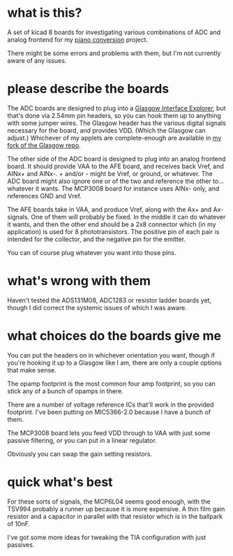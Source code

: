 # what is this?

A set of kicad 8 boards for investigating various combinations of ADC
and analog frontend for my [piano
conversion](https://github.com/jkominek/piano-conversion) project.

There might be some errors and problems with them, but I'm not currently
aware of any issues.

# please describe the boards

The ADC boards are designed to plug into a [Glasgow Interface
Explorer](https://glasgow-embedded.org/latest/intro.html), but that's
done via 2.54mm pin headers, so you can hook them up to anything with
some jumper wires. The Glasgow header has the various digital signals
necessary for the board, and provides VDD. (Which the Glasgow can adjust.)
Whichever of my applets are complete-enough are available in
[my fork of the Glasgow repo](https://github.com/jkominek/glasgow).

The other side of the ADC board is designed to plug into an analog
frontend board. It should provide VAA to the AFE board, and receives
back Vref, and AINx+ and AINx-. + and/or - might be Vref, or ground,
or whatever. The ADC board might also ignore one or of the two and
reference the other to... whatever it wants. The MCP3008 board for
instance uses AINx- only, and references GND and Vref.

The AFE boards take in VAA, and produce Vref, along with the Ax+ and Ax-
signals. One of them will probably be fixed. In the middle it can do
whatever it wants, and then the other end should be a 2x8 connector
which (in my application) is used for 8 phototransistors. The positive
pin of each pair is intended for the collector, and the negative pin
for the emitter.

You can of course plug whatever you want into those pins.

# what's wrong with them

Haven't tested the ADS131M08, ADC1283 or resistor ladder boards yet,
though I did correct the systemic issues of which I was aware.

# what choices do the boards give me

You can put the headers on in whichever orientation you want, though if
you're hooking it up to a Glasgow like I am, there are only a couple
options that make sense.

The opamp footprint is the most common four amp footprint, so you can
stick any of a bunch of opamps in there.

There are a number of voltage reference ICs that'll work in the provided
footprint. I've been putting on MIC5366-2.0 because I have a bunch of
them.

The MCP3008 board lets you feed VDD through to VAA with just some passive
filtering, or you can put in a linear regulator.

Obviously you can swap the gain setting resistors.

# quick what's best

For these sorts of signals, the MCP6L04 seems good enough, with the TSV994
probably a runner up because it is more expensive. A thin film gain resistor
and a capacitor in parallel with that resistor which is in the ballpark
of 10nF.

I've got some more ideas for tweaking the TIA configuration with just
passives.

